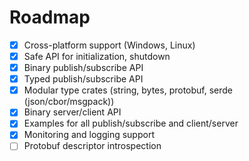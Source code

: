 # Roadmap

- [x] Cross-platform support (Windows, Linux)
- [x] Safe API for initialization, shutdown
- [x] Binary publish/subscribe API
- [x] Typed publish/subscribe API
- [x] Modular type crates (string, bytes, protobuf, serde (json/cbor/msgpack))
- [x] Binary server/client API
- [x] Examples for all publish/subscribe and client/server
- [x] Monitoring and logging support
- [ ] Protobuf descriptor introspection

